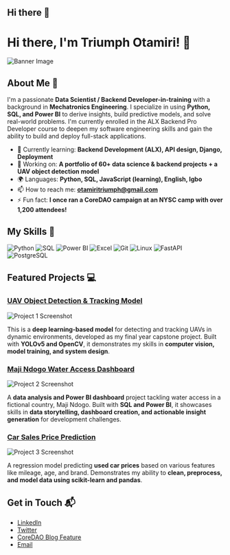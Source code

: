 ## Hi there 👋

# Hi there, I'm Triumph Otamiri! 👋

![Banner Image](your_banner_image_url_here)

## About Me 🚀

I'm a passionate **Data Scientist / Backend Developer-in-training** with a background in **Mechatronics Engineering**. I specialize in using **Python, SQL, and Power BI** to derive insights, build predictive models, and solve real-world problems. I'm currently enrolled in the ALX Backend Pro Developer course to deepen my software engineering skills and gain the ability to build and deploy full-stack applications.

- 🌱 Currently learning: **Backend Development (ALX), API design, Django, Deployment**
- 🔭 Working on: **A portfolio of 60+ data science & backend projects + a UAV object detection model**
- 🌍 Languages: **Python, SQL, JavaScript (learning), English, Igbo**
- 📫 How to reach me: **otamiritriumph@gmail.com**
- ⚡ Fun fact: **I once ran a CoreDAO campaign at an NYSC camp with over 1,200 attendees!**

## My Skills 🧠

![Python](https://img.shields.io/badge/-Python-3776AB?style=flat-square&logo=python&logoColor=white)
![SQL](https://img.shields.io/badge/-SQL-4479A1?style=flat-square&logo=postgresql&logoColor=white)
![Power BI](https://img.shields.io/badge/-PowerBI-F2C811?style=flat-square&logo=powerbi&logoColor=black)
![Excel](https://img.shields.io/badge/-Excel-217346?style=flat-square&logo=microsoft-excel&logoColor=white)
![Git](https://img.shields.io/badge/-Git-F05032?style=flat-square&logo=git&logoColor=white)
![Linux](https://img.shields.io/badge/-Linux-FCC624?style=flat-square&logo=linux&logoColor=black)
![FastAPI](https://img.shields.io/badge/-FastAPI-009688?style=flat-square&logo=fastapi&logoColor=white)
![PostgreSQL](https://img.shields.io/badge/-PostgreSQL-336791?style=flat-square&logo=postgresql&logoColor=white)

<!-- Add more badges as your skillset grows! Use this badge generator: https://github.com/alexandresanlim/Badges4-README.md-Profile -->

## Featured Projects 💻

### [UAV Object Detection & Tracking Model](https://github.com/your_repo_link_here)

![Project 1 Screenshot](project_1_screenshot_url)

This is a **deep learning-based model** for detecting and tracking UAVs in dynamic environments, developed as my final year capstone project. Built with **YOLOv5 and OpenCV**, it demonstrates my skills in **computer vision, model training, and system design**.

### [Maji Ndogo Water Access Dashboard](https://github.com/your_repo_link_here)

![Project 2 Screenshot](project_2_screenshot_url)

A **data analysis and Power BI dashboard** project tackling water access in a fictional country, Maji Ndogo. Built with **SQL and Power BI**, it showcases skills in **data storytelling, dashboard creation, and actionable insight generation** for development challenges.

### [Car Sales Price Prediction](https://github.com/your_repo_link_here)

![Project 3 Screenshot](project_3_screenshot_url)

A regression model predicting **used car prices** based on various features like mileage, age, and brand. Demonstrates my ability to **clean, preprocess, and model data using scikit-learn and pandas**.

## Get in Touch 📬

- [LinkedIn](https://www.linkedin.com/in/otamiritriumph)
- [Twitter](https://twitter.com/Otams_)
- [CoreDAO Blog Feature](https://coredao.org/blog/unlocking-btcfi-issue-16)
- [Email](mailto:triumphotamiri@gmail.com)



<!--
**Otams/otams** is a ✨ _special_ ✨ repository because its `README.md` (this file) appears on your GitHub profile.

Here are some ideas to get you started:

- 🔭 I’m currently working on ...
- 🌱 I’m currently learning ...
- 👯 I’m looking to collaborate on ...
- 🤔 I’m looking for help with ...
- 💬 Ask me about ...
- 📫 How to reach me: ...
- 😄 Pronouns: ...
- ⚡ Fun fact: ...
-->
